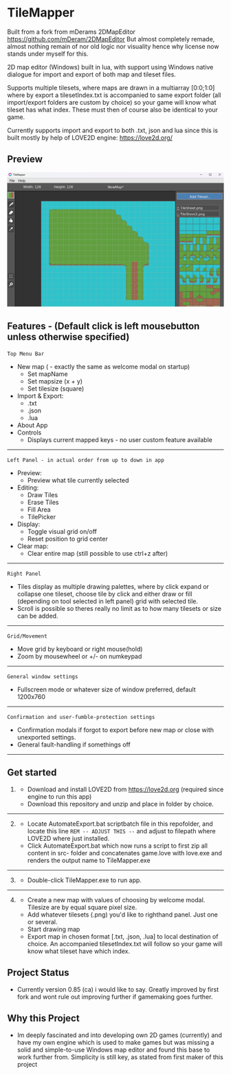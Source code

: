 # TileMapper

Built from a fork from mDerams 2DMapEditor https://github.com/mDeram/2DMapEditor
But almost completely remade, almost nothing remain of nor old logic nor visuality hence why license now stands under myself for this.

2D map editor (Windows) built in lua, with support using Windows native dialogue for import and export of both map and tileset files.

Supports multiple tilesets, where maps are drawn in a multiarray [0:0;1:0] where by export a tilesetIndex.txt is accompanied to same export folder (all import/export folders are custom by choice) so your game will know what tileset has what index. These must then of course also be identical to your game.

Currently supports import and export to both .txt, json and lua since this is built mostly by help of LOVE2D engine: https://love2d.org/

## Preview

![TileMapper Screenshot](src\assets\img\tilemapperpreview.png)

## Features - (Default click is left mousebutton unless otherwise specified)

```Top Menu Bar```

- New map ( - exactly the same as welcome modal on startup)
	- Set mapName
	- Set mapsize (x + y)
	- Set tilesize (square)
- Import & Export:
	- .txt
	- .json
	- .lua
- About App
- Controls
	- Displays current mapped keys - no user custom feature available

---

```Left Panel - in actual order from up to down in app```

- Preview:
	- Preview what tile currently selected
- Editing:
	- Draw Tiles
	- Erase Tiles
	- Fill Area
	- TilePicker
- Display:
	- Toggle visual grid on/off
	- Reset position to grid center
- Clear map:
	- Clear entire map (still possible to use ctrl+z after) 
---

```Right Panel```
- Tiles display as multiple drawing palettes, where by click expand or collapse one tileset, choose tile by click and either draw or fill (depending on tool selected in left panel) grid with selected tile.
- Scroll is possible so theres really no limit as to how many tilesets or size can be added.

---
```Grid/Movement```
- Move grid by keyboard or right mouse(hold)
- Zoom by mousewheel or +/- on numkeypad
---
```General window settings```
- Fullscreen mode or whatever size of window preferred, default 1200x760
---
```Confirmation and user-fumble-protection settings```
- Confirmation modals if forgot to export before new map or close with unexported settings.
- General fault-handling if somethings off
---

## Get started

1.
	- Download and install LOVE2D from https://love2d.org (required since engine to run this app)
	- Download this repository and unzip and place in folder by choice.   
---
2. 
	- Locate AutomateExport.bat scriptbatch file in this repofolder, and locate this line
	```REM -- ADJUST THIS --``` and adjust to filepath where LOVE2D where just installed.
	- Click AutomateExport.bat which now runs a script to first zip all content in src- folder and concatenates game.love with love.exe and renders the output name to TileMapper.exe
---  
3.
	- Double-click TileMapper.exe to run app.
---
4. 
	- Create a new map with values of choosing by welcome modal. Tilesize are by equal square pixel size.
	- Add whatever tilesets (.png) you'd like to righthand panel. Just one or several.
	- Start drawing map
	- Export map in chosen format [.txt, .json, .lua] to local destination of choice. An accompanied tilesetIndex.txt will follow so your game will know what tileset have which index.

## Project Status
- Currently version 0.85 (ca) i would like to say. Greatly improved by first fork and wont rule out improving further if gamemaking goes further.

## Why this Project
- Im deeply fascinated and into developing own 2D games (currently) and have my own engine which is used to make games but was missing a solid and simple-to-use Windows map editor and found this base to work further from. Simplicity is still key, as stated from first maker of this project
